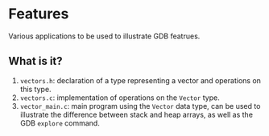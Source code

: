 # Features
Various applications to be used to illustrate GDB featrues.

## What is it?
1. `vectors.h`: declaration of a type representing a vector
    and operations on this type.
1. `vectors.c`: implementation of operations on the `Vector`
    type.
1. `vector_main.c`: main program using the `Vector` data type,
    can be used to illustrate the difference between stack
    and heap arrays, as well as the GDB `explore` command.

